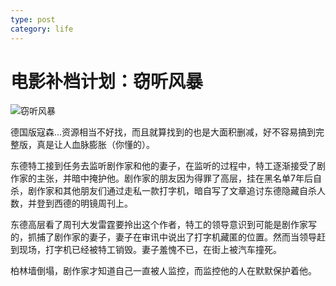 ```yaml
---
type: post
category: life
---
```

# 电影补档计划：窃听风暴

![窃听风暴](https://img1.doubanio.com/view/photo/l/public/p2492829757.webp)

德国版寇森...资源相当不好找，而且就算找到的也是大面积删减，好不容易搞到完整版，真是让人血脉膨胀（你懂的）。

东德特工接到任务去监听剧作家和他的妻子，在监听的过程中，特工逐渐接受了剧作家的主张，并暗中掩护他。剧作家的朋友因为得罪了高层，挂在黑名单7年后自杀，剧作家和其他朋友们通过走私一款打字机，暗自写了文章追讨东德隐藏自杀人数，并登到西德的明镜周刊上。

东德高层看了周刊大发雷霆要拎出这个作者，特工的领导意识到可能是剧作家写的，抓捕了剧作家的妻子，妻子在审讯中说出了打字机藏匿的位置。然而当领导赶到现场，打字机已经被特工销毁。妻子羞愧不已，在街上被汽车撞死。

柏林墙倒塌，剧作家才知道自己一直被人监控，而监控他的人在默默保护着他。